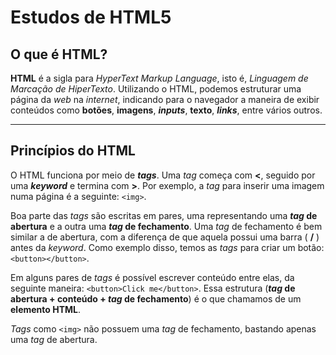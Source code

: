 # Estudos de HTML5

## O que é HTML?

**HTML** é a sigla para *HyperText Markup Language*, isto é, *Linguagem de Marcação de HiperTexto*. Utilizando o HTML, podemos estruturar uma página da *web* na *internet*, indicando para o navegador a maneira de exibir conteúdos como **botões**, **imagens**, **_inputs_**, **texto**, **_links_**, entre vários outros.

***

## Princípios do HTML

O HTML funciona por meio de **_tags_**. Uma *tag* começa com **<**, seguido por uma **_keyword_** e termina com **>**. Por exemplo, a *tag* para inserir uma imagem numa página é a seguinte: `<img>`.

Boa parte das *tags* são escritas em pares, uma representando uma **_tag_ de abertura** e a outra uma **_tag_ de fechamento**. Uma *tag* de fechamento é bem similar a de abertura, com a diferença de que aquela possui uma barra ( **/** ) antes da *keyword*. Como exemplo disso, temos as *tags* para criar um botão: `<button></button>`.

Em alguns pares de *tags* é possível escrever conteúdo entre elas, da seguinte maneira: `<button>Click me</button>`. Essa estrutura (**_tag_ de abertura + conteúdo + _tag_ de fechamento**) é o que chamamos de um **elemento HTML**.

*Tags* como `<img>` não possuem uma *tag* de fechamento, bastando apenas uma *tag* de abertura.
